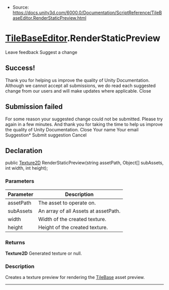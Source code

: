 * Source: https://docs.unity3d.com/6000.0/Documentation/ScriptReference/TileBaseEditor.RenderStaticPreview.html

#  [TileBaseEditor](https://docs.unity3d.com/6000.0/Documentation/ScriptReference/TileBaseEditor.html).RenderStaticPreview
Leave feedback
Suggest a change
## Success!
Thank you for helping us improve the quality of Unity Documentation. Although we cannot accept all submissions, we do read each suggested change from our users and will make updates where applicable.
Close
## Submission failed
For some reason your suggested change could not be submitted. Please <a>try again</a> in a few minutes. And thank you for taking the time to help us improve the quality of Unity Documentation.
Close
Your name Your email Suggestion* Submit suggestion
Cancel
## Declaration
public [Texture2D](https://docs.unity3d.com/6000.0/Documentation/ScriptReference/Texture2D.html) RenderStaticPreview(string assetPath, Object[] subAssets, int width, int height); 
### Parameters
Parameter | Description  
---|---  
assetPath | The asset to operate on.  
subAssets | An array of all Assets at assetPath.  
width | Width of the created texture.  
height | Height of the created texture.  
### Returns
**Texture2D** Generated texture or null. 
### Description
Creates a texture preview for rendering the [TileBase](https://docs.unity3d.com/6000.0/Documentation/ScriptReference/Tilemaps.TileBase.html) asset preview.
* * *

